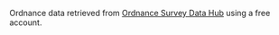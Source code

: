 Ordnance data retrieved from [Ordnance Survey Data Hub](https://osdatahub.os.uk/downloads/open/Terrain50) using a free account.